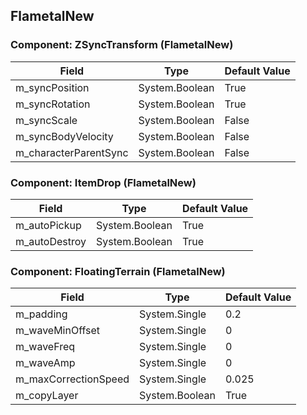 ## FlametalNew

### Component: ZSyncTransform (FlametalNew)

|Field|Type|Default Value|
|---|---|---|
|m_syncPosition|System.Boolean|True|
|m_syncRotation|System.Boolean|True|
|m_syncScale|System.Boolean|False|
|m_syncBodyVelocity|System.Boolean|False|
|m_characterParentSync|System.Boolean|False|

### Component: ItemDrop (FlametalNew)

|Field|Type|Default Value|
|---|---|---|
|m_autoPickup|System.Boolean|True|
|m_autoDestroy|System.Boolean|True|

### Component: FloatingTerrain (FlametalNew)

|Field|Type|Default Value|
|---|---|---|
|m_padding|System.Single|0.2|
|m_waveMinOffset|System.Single|0|
|m_waveFreq|System.Single|0|
|m_waveAmp|System.Single|0|
|m_maxCorrectionSpeed|System.Single|0.025|
|m_copyLayer|System.Boolean|True|

